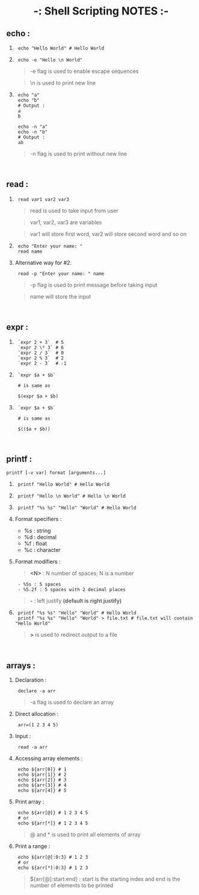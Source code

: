 <h1 align="center">-: Shell Scripting NOTES :-</h1>

## echo :
1. ```shell
    echo "Hello World" # Hello World
   ```

2. ```shell
    echo -e "Hello \n World" 
   ```
    > -e flag is used to enable escape sequences

    > \n is used to print new line

3. ```shell
    echo "a"
    echo "b"
    # Output :
    a
    b

    echo -n "a"
    echo -n "b"
    # Output : 
    ab
   ```
    > -n flag is used to print without new line
    
<br>

## read :
1. ``` shell
    read var1 var2 var3
   ```
    > read is used to take input from user

    > var1, var2, var3 are variables
    
    > var1 will store first word, var2 will store second word and so on

2. ```shell
    echo "Enter your name: "    
    read name
   ```

3. Alternative way for #2. 
   <br>   
   ```shell
    read -p "Enter your name: " name
   ``` 
    > -p flag is used to print message before taking input

    > name will store the input

<br>

## expr :
1. ```shell 
    `expr 2 + 3`  # 5
    `expr 2 \* 3` # 6
    `expr 2 / 3`  # 0
    `expr 2 % 3`  # 2
    `expr 2 - 3`  # -1
   ``` 
2. ```shell
    `expr $a + $b`
    
    # is same as 

    $(expr $a + $b)   
   ``` 
3. ```shell
    `expr $a + $b`

    # is same as 

    $(($a + $b))
   ``` 

<br>

## printf :        
```shell
printf [-v var] format [arguments...]
```

1. ```shell
    printf "Hello World" # Hello World
   ```

2. ```shell
    printf "Hello \n World" # Hello \n World
   ```

3. ```shell
    printf "%s %s" "Hello" "World" # Hello World
   ```

4. Format specifiers :
    - %s : string
    - %d : decimal
    - %f : float
    - %c : character

5. Format modifiers :
    > **\<N>** : N number of spaces; N is a number
        
        - %5s : 5 spaces
        - %5.2f : 5 spaces with 2 decimal places        

    > **\-** : left justify **(default is right justify)**

6. ```shell
    printf "%s %s" "Hello" "World" # Hello World
    printf "%s %s" "Hello" "World" > file.txt # file.txt will contain "Hello World"
   ``` 
    > **\>** is used to redirect output to a file

<br>

## arrays :
1. Declaration :
   ```shell
    declare -a arr
   ```
    > -a flag is used to declare an array

2. Direct allocation :
   ```shell
    arr=(1 2 3 4 5)
   ```

3. Input : 
   ```shell
    read -a arr
    ```

4. Accessing array elements :
   ```shell
    echo ${arr[0]} # 1
    echo ${arr[1]} # 2
    echo ${arr[2]} # 3
    echo ${arr[3]} # 4
    echo ${arr[4]} # 5
   ```

5. Print array :
   ```shell
    echo ${arr[@]} # 1 2 3 4 5
    # or
    echo ${arr[*]} # 1 2 3 4 5
   ```
   > @ and * is used to print all elements of array

6. Print a range :
   ```shell
    echo ${arr[@]:0:3} # 1 2 3
    # or
    echo ${arr[*]:0:3} # 1 2 3
   ```
   > ${arr[@]:start:end} : start is the starting index and end is the number of elements to be printed